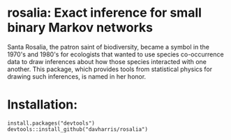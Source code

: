 # rosalia: Exact inference for small binary Markov networks

Santa Rosalia, the patron saint of biodiversity, became a symbol in the 1970's
and 1980's for ecologists that wanted to use species co-occurrence data to 
draw inferences about how those species interacted with one another.
This package, which provides tools from statistical physics for drawing such
inferences, is named in her honor.

# Installation:

```
install.packages("devtools")
devtools::install_github("davharris/rosalia")
```
